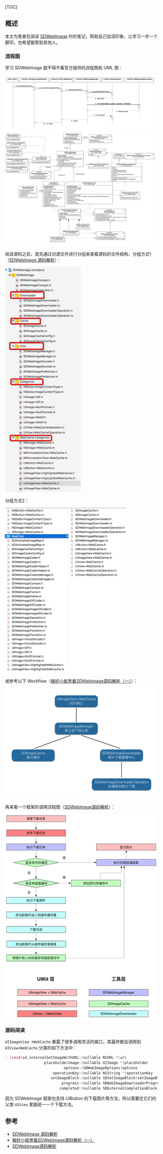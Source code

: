 [TOC]

## 概述

本文为笔者在阅读 [SDWebImage](https://github.com/rs/SDWebImage#author) 时的笔记，帮助自己加深印象，让学习一步一个脚印，也希望能帮到其他人。

### 流程图

学习 SDWebImage 就不得不看官方提供的流程图和 UML 图：

<img src="./MDImages/SDWebImageSequenceDiagram.png"/>

<img src="./MDImages/SDWebImageClassDiagram.png"/>

阅读源码之前，首先通过对源文件进行分组来查看源码的文件结构，分组方式1（[SDWebImage 源码解析](https://zhuanlan.zhihu.com/p/27456754)）：

<img src="./MDImages/SDWebImage 01.jpg" width="250px" />

分组方式2：

<img src="./MDImages/SDWebImage 02.png" width="400px" />

或参考以下 Workflow（[搬好小板凳看SDWebImage源码解析（一）](http://www.cocoachina.com/ios/20171218/21566.html)）：

<img src="./MDImages/SDWebImage 03.png" width="500px" />

再来看一个框架的调用流程图（[SDWebImage源码解析](https://www.jianshu.com/p/93696717b4a3)）：

<img src="./MDImages/SDWebImage 04.png" width="500px" />

### 源码阅读

`UIImageView +WebCache` 暴露了很多调用灵活的接口，其最终都会调用到 `UIView+WebCache` 分类的如下方法中：

```objective-c
- (void)sd_internalSetImageWithURL:(nullable NSURL *)url
                  placeholderImage:(nullable UIImage *)placeholder
                           options:(SDWebImageOptions)options
                      operationKey:(nullable NSString *)operationKey
                     setImageBlock:(nullable SDSetImageBlock)setImageBlock
                          progress:(nullable SDWebImageDownloaderProgressBlock)progressBlock
                         completed:(nullable SDExternalCompletionBlock)completedBlock;
```

因为 SDWebImage 框架也支持 UIButton 的下载图片等方法，所以需要在它们的父类 `UIView` 里面统一一个下载方法。



## 参考

- [SDWebImage 源码解析](https://zhuanlan.zhihu.com/p/27456754)
- [搬好小板凳看SDWebImage源码解析（一）](http://www.cocoachina.com/ios/20171218/21566.html)
- [SDWebImage源码解析](https://www.jianshu.com/p/93696717b4a3)